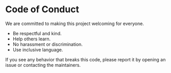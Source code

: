 # Code of Conduct

We are committed to making this project welcoming for everyone.

- Be respectful and kind.  
- Help others learn.  
- No harassment or discrimination.  
- Use inclusive language.  

If you see any behavior that breaks this code, please report it by opening an issue or contacting the maintainers.
